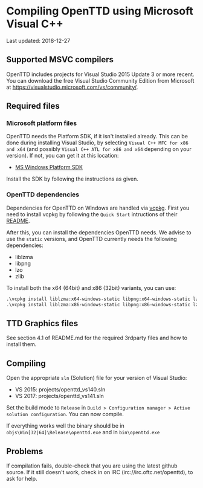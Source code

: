 # Compiling OpenTTD using Microsoft Visual C++

Last updated: 2018-12-27

## Supported MSVC compilers

OpenTTD includes projects for Visual Studio 2015 Update 3 or more recent.
You can download the free Visual Studio Community Edition from Microsoft at
https://visualstudio.microsoft.com/vs/community/.

## Required files

### Microsoft platform files

OpenTTD needs the Platform SDK, if it isn't installed already. This can be
done during installing Visual Studio, by selecting
`Visual C++ MFC for x86 and x64` (and possibly
`Visual C++ ATL for x86 and x64` depending on your version). If not, you
can get it at this location:

- [MS Windows Platform SDK](http://www.microsoft.com/downloads/details.aspx?FamilyId=A55B6B43-E24F-4EA3-A93E-40C0EC4F68E5&displaylang=en)

Install the SDK by following the instructions as given.

### OpenTTD dependencies

Dependencies for OpenTTD on Windows are handled via
[vcpkg](https://github.com/Microsoft/vcpkg/). First you need to install vcpkg
by following the `Quick Start` intructions of their
[README](https://github.com/Microsoft/vcpkg/blob/master/README.md).

After this, you can install the dependencies OpenTTD needs. We advise to use
the `static` versions, and OpenTTD currently needs the following dependencies:

- liblzma
- libpng
- lzo
- zlib

To install both the x64 (64bit) and x86 (32bit) variants, you can use:

```ps
.\vcpkg install liblzma:x64-windows-static libpng:x64-windows-static lzo:x64-windows-static zlib:x64-windows-static
.\vcpkg install liblzma:x86-windows-static libpng:x86-windows-static lzo:x86-windows-static zlib:x86-windows-static
```

## TTD Graphics files

See section 4.1 of README.md for the required 3rdparty files and how to install them.

## Compiling

Open the appropriate `sln` (Solution) file for your version of Visual Studio:

- VS 2015: projects/openttd_vs140.sln
- VS 2017: projects/openttd_vs141.sln

Set the build mode to `Release` in
`Build > Configuration manager > Active solution configuration`.
You can now compile.

If everything works well the binary should be in `objs\Win[32|64]\Release\openttd.exe`
and in `bin\openttd.exe`

## Problems

If compilation fails, double-check that you are using the latest github
source. If it still doesn't work, check in on IRC (irc://irc.oftc.net/openttd),
to ask for help.
